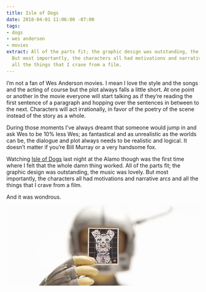 ```yaml
---
title: Isle of Dogs
date: 2018-04-01 11:06:00 -07:00
tags:
- dogs
- wes anderson
- movies
extract: All of the parts fit; the graphic design was outstanding, the music was lovely.
  But most importantly, the characters all had motivations and narrative arcs and
  all the things that I crave from a film.
---
```


I’m not a fan of Wes Anderson movies. I mean I love the style and the songs and the acting of course but the plot always falls a little short. At one point or another in the movie everyone will start talking as if they’re reading the first sentence of a paragraph and hopping over the sentences in between to the next. Characters will act irrationally, in favor of the poetry of the scene instead of the story as a whole.

During those moments I’ve always dreamt that someone would jump in and ask Wes to be 10% less Wes; as fantastical and as unrealistic as the worlds can be, the dialogue and plot always needs to be realistic and logical. It doesn’t matter if you’re Bill Murray or a very handsome fox.

Watching [Isle of Dogs](https://letterboxd.com/film/isle-of-dogs-2018/) last night at the Alamo though was the first time where I felt that the whole damn thing worked. All of the parts fit; the graphic design was outstanding, the music was lovely. But most importantly, the characters all had motivations and narrative arcs and all the things that I crave from a film.

And it was wondrous.

![isle-of-dogs.jpg](/uploads/isle-of-dogs.jpg)